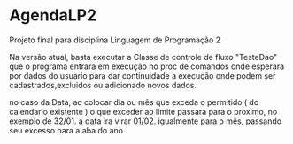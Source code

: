 # AgendaLP2
Projeto final para disciplina Linguagem de Programação 2

Na versão atual, basta executar a Classe de controle de fluxo "TesteDao"
que o programa entrara em execução no proc de comandos
onde esperara por dados do usuario para dar continuidade a execução
onde podem ser cadastrados,excluidos ou adicionado novos dados.

no caso da Data, ao colocar dia ou mês que exceda o permitido ( do calendario existente )
o que exceder ao limite passara para o proximo, no exemplo de 32/01. a data ira virar 01/02.
igualmente para o mês, passando seu excesso para a aba do ano.


